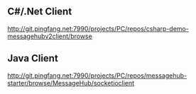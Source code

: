 ## C#/.Net Client 

http://git.pingfang.net:7990/projects/PC/repos/csharp-demo-messagehubv2client/browse


## Java Client

http://git.pingfang.net:7990/projects/PC/repos/messagehub-starter/browse/MessageHub/socketioclient